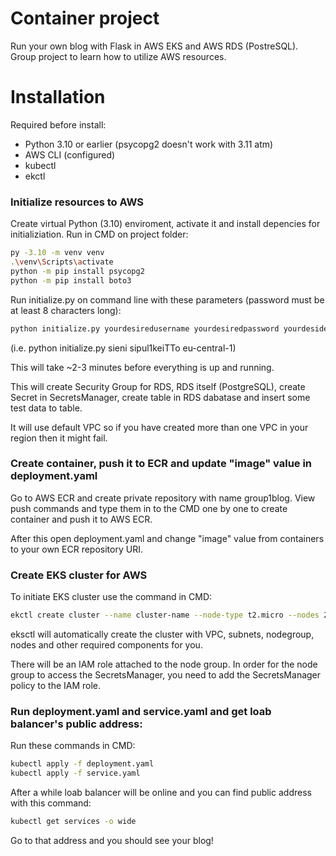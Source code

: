 # Container project
Run your own blog with Flask in AWS EKS and AWS RDS (PostreSQL). Group project to learn how to utilize AWS resources.

# Installation
Required before install:
* Python 3.10 or earlier (psycopg2 doesn't work with 3.11 atm)
* AWS CLI (configured)
* kubectl
* ekctl

### Initialize resources to AWS
Create virtual Python (3.10) enviroment, activate it and install depencies for initializiation. Run in CMD on project folder:
```bash
py -3.10 -m venv venv
.\venv\Scripts\activate
python -m pip install psycopg2
python -m pip install boto3
```

Run initialize.py on command line with these parameters (password must be at least 8 characters long):
```bash
python initialize.py yourdesiredusername yourdesiredpassword yourdesideredawsregion
```
(i.e. python initialize.py sieni sipul1keiTTo eu-central-1)

This will take ~2-3 minutes before everything is up and running.

This will create Security Group for RDS, RDS itself (PostgreSQL), create Secret in SecretsManager, create table in RDS dabatase and insert some test data to table.

It will use default VPC so if you have created more than one VPC in your region then it might fail.

### Create container, push it to ECR and update "image" value in deployment.yaml
Go to AWS ECR and create private repository with name group1blog. View push commands and type them in to the CMD one by one to create container and push it to AWS ECR.

After this open deployment.yaml and change "image" value from containers to your own ECR repository URI.

### Create EKS cluster for AWS
To initiate EKS cluster use the command in CMD:
```bash
ekctl create cluster --name cluster-name --node-type t2.micro --nodes 2
```

eksctl will automatically create the cluster with VPC, subnets, nodegroup, nodes and other required components for you.

There will be an IAM role attached to the node group. In order for the node group to access the SecretsManager, you need to add the SecretsManager policy to the IAM role.

### Run deployment.yaml and service.yaml and get loab balancer's public address:
Run these commands in CMD:
```bash
kubectl apply -f deployment.yaml
kubectl apply -f service.yaml
```

After a while loab balancer will be online and you can find public address with this command:
```bash
kubectl get services -o wide
```

Go to that address and you should see your blog!